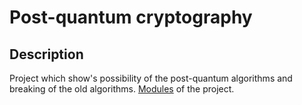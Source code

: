 # Post-quantum cryptography

## Description

Project which show's possibility of the post-quantum algorithms and breaking of the old algorithms. [Modules](modules.md) of the project.